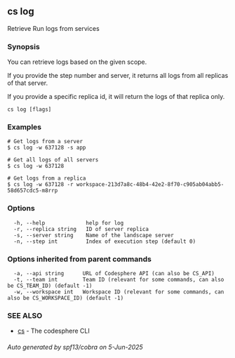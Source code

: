 ## cs log

Retrieve Run logs from services

### Synopsis

You can retrieve logs based on the given scope.

If you provide the step number and server, it returns all logs from
all replicas of that server.

If you provide a specific replica id, it will return the logs of
that replica only.

```
cs log [flags]
```

### Examples

```
# Get logs from a server
$ cs log -w 637128 -s app

# Get all logs of all servers
$ cs log -w 637128

# Get logs from a replica
$ cs log -w 637128 -r workspace-213d7a8c-48b4-42e2-8f70-c905ab04abb5-58d657cdc5-m8rrp
```

### Options

```
  -h, --help             help for log
  -r, --replica string   ID of server replica
  -s, --server string    Name of the landscape server
  -n, --step int         Index of execution step (default 0)
```

### Options inherited from parent commands

```
  -a, --api string      URL of Codesphere API (can also be CS_API)
  -t, --team int        Team ID (relevant for some commands, can also be CS_TEAM_ID) (default -1)
  -w, --workspace int   Workspace ID (relevant for some commands, can also be CS_WORKSPACE_ID) (default -1)
```

### SEE ALSO

* [cs](cs.md)	 - The codesphere CLI

###### Auto generated by spf13/cobra on 5-Jun-2025
